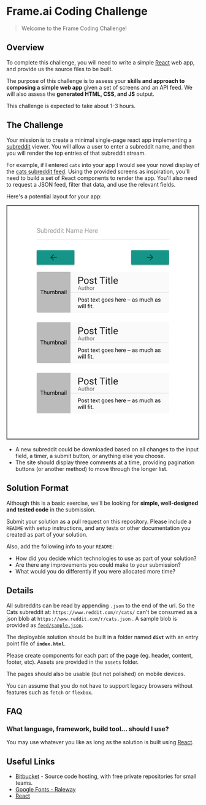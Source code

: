 # Frame.ai Coding Challenge

> Welcome to the Frame Coding Challenge!


## Overview

To complete this challenge, you will need to write a simple [React](https://facebook.github.io/react/) web app, and provide us the source files to be built.

The purpose of this challenge is to assess your **skills and approach to composing a simple web app** given a set of screens and an API feed.  We will also assess the **generated HTML, CSS, and JS** output.

This challenge is expected to take about 1-3 hours.


## The Challenge

Your mission is to create a minimal single-page react app implementing a [subreddit](https://en.oxforddictionaries.com/definition/subreddit) viewer. You will allow a user to enter a subreddit name, and then you will render the top entries of that subreddit stream.

For example, if I entered `cats` into your app I would see your novel display of the [cats subreddit feed](https://www.reddit.com/r/cats/). Using the provided screens as inspiration, you'll need to build a set of React components to render the app.  You'll also need to request a JSON feed, filter that data, and use the relevant fields.

Here's a potential layout for your app:

![Wireframe](screens/wireframe.png?raw=true)

- A new subreddit could be downloaded based on all changes to the input field, a timer, a submit button, or anything else you choose.
- The site should display three comments at a time, providing pagination buttons (or another method) to move through the longer list.

## Solution Format

Although this is a basic exercise, we'll be looking for **simple, well-designed and tested code** in the submission.

Submit your solution as a pull request on this repository.  Please include a `README` with setup instructions, and any tests or other documentation you created as part of your solution.

Also, add the following info to your `README`:

* How did you decide which technologies to use as part of your solution?
* Are there any improvements you could make to your submission?
* What would you do differently if you were allocated more time?

## Details

All subreddits can be read by appending `.json` to the end of the url. So the Cats subreddit at: `https://www.reddit.com/r/cats/` can't be consumed as a json blob at `https://www.reddit.com/r/cats.json` .  A sample blob is provided as [`feed/sample.json`](feed/sample.json).

The deployable solution should be built in a folder named **`dist`** with an entry point file of **`index.html`**.

Please create components for each part of the page (eg. header, content, footer, etc).
Assets are provided in the `assets` folder.

The pages should also be usable (but not polished) on mobile devices.

You can assume that you do not have to support legacy browsers without features such as `fetch` or `flexbox`.


## FAQ

### What language, framework, build tool... should I use?

You may use whatever you like as long as the solution is built using [React](https://facebook.github.io/react/).


## Useful Links

* [Bitbucket](https://bitbucket.org/) - Source code hosting, with free private repositories for small teams.
* [Google Fonts - Raleway](https://fonts.google.com/?selection.family=Raleway)
* [React](https://facebook.github.io/react/)
